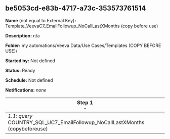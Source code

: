## be5053cd-e83b-4717-a73c-353573761514

**Name** (not equal to External Key)**:** Template_VeevaC7_EmailFollowup_NoCallLastXMonths (copy before use)

**Description:** n/a

**Folder:** my automations/Veeva Data/Use Cases/Templates (COPY BEFORE USE)/

**Started by:** Not defined

**Status:** Ready

**Schedule:** Not defined

**Notifications:** _none_


| Step 1<br>_<small>-</small>_ |
| --- |
| _1.1: query_<br>COUNTRY_SQL_UC7_EmailFollowup_NoCallLastXMonths (copybeforeuse) |
